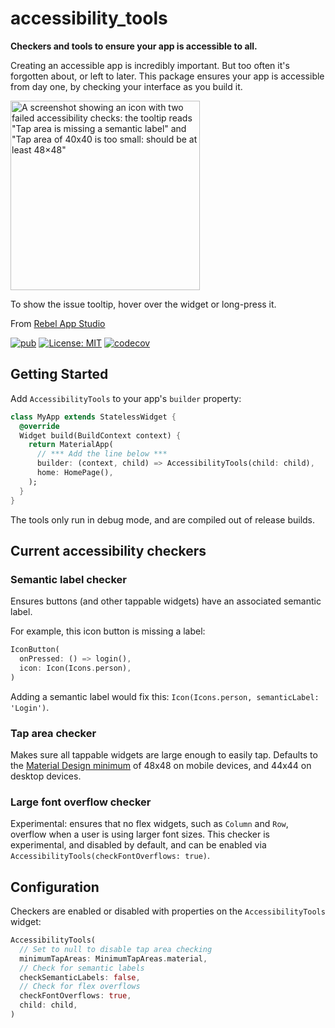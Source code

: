 # accessibility_tools

**Checkers and tools to ensure your app is accessible to all.**

Creating an accessible app is incredibly important. But too often it's forgotten about, or left to later. This package ensures your app is accessible from day one, by checking your interface as you build it.

<img width="303" alt='A screenshot showing an icon with two failed accessibility checks: the tooltip reads "Tap area is missing a semantic label" and "Tap area of 40x40 is too small: should be at least 48×48"' src="https://user-images.githubusercontent.com/756862/208949704-1b1f9211-2ae4-428d-a410-b58f03115b6a.png">

To show the issue tooltip, hover over the widget or long-press it.

From [Rebel App Studio][rebel_home]

[![pub](https://img.shields.io/pub/v/accessibility_tools.svg?label=pub.dev&color=blue)](https://pub.dev/packages/accessibility_tools)
[![License: MIT](https://img.shields.io/badge/License-MIT-purple.svg)](https://opensource.org/licenses/MIT)
[![codecov](https://codecov.io/gh/rebelappstudio/accessibility_tools/branch/main/graph/badge.svg?token=GSOA9QVWB8)](https://codecov.io/gh/rebelappstudio/accessibility_tools)

## Getting Started

Add `AccessibilityTools` to your app's `builder` property:

```dart
class MyApp extends StatelessWidget {
  @override
  Widget build(BuildContext context) {
    return MaterialApp(
      // *** Add the line below ***
      builder: (context, child) => AccessibilityTools(child: child),
      home: HomePage(),
    );
  }
}
```

The tools only run in debug mode, and are compiled out of release builds.

## Current accessibility checkers

### Semantic label checker

Ensures buttons (and other tappable widgets) have an associated semantic label.

For example, this icon button is missing a label:

```dart
IconButton(
  onPressed: () => login(),
  icon: Icon(Icons.person),
)
```

Adding a semantic label would fix this: `Icon(Icons.person, semanticLabel: 'Login')`.

### Tap area checker

Makes sure all tappable widgets are large enough to easily tap. Defaults to the [Material Design minimum](https://m3.material.io/foundations/accessible-design/accessibility-basics#28032e45-c598-450c-b355-f9fe737b1cd8) of 48x48 on mobile devices, and 44x44 on desktop devices.

### Large font overflow checker

Experimental: ensures that no flex widgets, such as `Column` and `Row`, overflow when a user is using larger font sizes. This checker is experimental, and disabled by default, and can be enabled via `AccessibilityTools(checkFontOverflows: true)`.

## Configuration

Checkers are enabled or disabled with properties on the `AccessibilityTools` widget:

```dart
AccessibilityTools(
  // Set to null to disable tap area checking
  minimumTapAreas: MinimumTapAreas.material,
  // Check for semantic labels
  checkSemanticLabels: false,
  // Check for flex overflows
  checkFontOverflows: true,
  child: child,
)
```

[rebel_home]: https://rebelappstudio.com/
